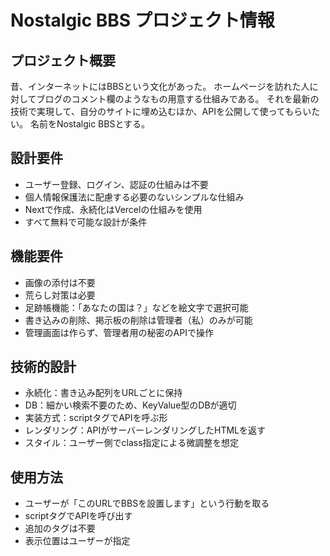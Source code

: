 # Nostalgic BBS プロジェクト情報

## プロジェクト概要
昔、インターネットにはBBSという文化があった。
ホームページを訪れた人に対してブログのコメント欄のようなもの用意する仕組みである。
それを最新の技術で実現して、自分のサイトに埋め込むほか、APIを公開して使ってもらいたい。
名前をNostalgic BBSとする。

## 設計要件
- ユーザー登録、ログイン、認証の仕組みは不要
- 個人情報保護法に配慮する必要のないシンプルな仕組み
- Nextで作成、永続化はVercelの仕組みを使用
- すべて無料で可能な設計が条件

## 機能要件
- 画像の添付は不要
- 荒らし対策は必要
- 足跡帳機能：「あなたの国は？」などを絵文字で選択可能
- 書き込みの削除、掲示板の削除は管理者（私）のみが可能
- 管理画面は作らず、管理者用の秘密のAPIで操作

## 技術的設計
- 永続化：書き込み配列をURLごとに保持
- DB：細かい検索不要のため、KeyValue型のDBが適切
- 実装方式：scriptタグでAPIを呼ぶ形
- レンダリング：APIがサーバーレンダリングしたHTMLを返す
- スタイル：ユーザー側でclass指定による微調整を想定

## 使用方法
- ユーザーが「このURLでBBSを設置します」という行動を取る
- scriptタグでAPIを呼び出す
- 追加のタグは不要
- 表示位置はユーザーが指定